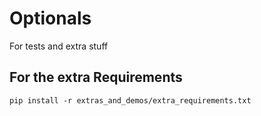 # Optionals

For tests and extra stuff

## For the extra Requirements

    pip install -r extras_and_demos/extra_requirements.txt